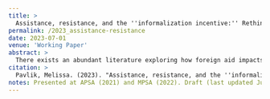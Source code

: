 ```yaml
---
title: >
  Assistance, resistance, and the ''informalization incentive:'' Rethinking the aid-conflict nexus in sub-Saharan Africa
permalink: /2023_assistance-resistance
date: 2023-07-01
venue: 'Working Paper'
abstract: >
  There exists an abundant literature exploring how foreign aid impacts conflict across recipient countries, especially aid-dependent states across the African continent. However, existing literature fails to 1) appropriately theorize this relationship within a coherent model of conflict; and 2) account for the vast variety of types of conflict and conflict actors on which aid can have differential impacts. I begin to address this gap by constructing a novel, shift-share instrument approach based on the plausible exogeneity of aid sector shares in a given country year, with exogeneity based on `the shift in the shares.' This allows me to interrogate the relationship between foreign aid from the U.S. and different types of political violence on the continent of Africa. I find that U.S. aid impacts only certain types of political violence, namely activity by political militias. I argue that these results are consistent with a particular theory of conflict in which U.S. aid creates an 'informalization incentive' in the recipient country, where states seek to maintain aid flows from the U.S. by outsourcing some repressive violence to political militias and unofficial armed actors. I substantiate this finding with additional tests, including comparing this effect to the effect of aid from China and by comparing my results to previous findings. They ultimately demonstrate that understanding the aid-conflict nexus requires disaggregation of the dependent variable. 
citation: >
  Pavlik, Melissa. (2023). "Assistance, resistance, and the ''informalization incentive:'' Rethinking the aid-conflict nexus in sub-Saharan Africa." <i>Working paper</i>.'
notes: Presented at APSA (2021) and MPSA (2022). Draft (last updated July 2023) available upon request.
---
```

